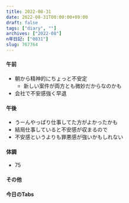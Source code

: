 ```yaml
---
title: 2022-08-31
date: 2022-08-31T00:00:00+09:00
draft: false
tags: ["diary", ""]
archives: ["2022-08"]
n年日記: ["0831"]
slug: 767764
---
```

#### 午前
- 朝から精神的にちょっと不安定
  - 新しい案件が両方とも微妙だからなのかも
- 会社で不安感強く早退
#### 午後
- うーんやっぱり仕事してた方がよかったかも
- 結局仕事していると不安感が収まるので
- 不安感というよりも罪悪感が強いかもしれない
#### 体調
- 75
#### その他
#### 今日のTabs
